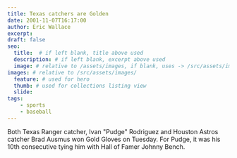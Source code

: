 ```yaml
---
title: Texas catchers are Golden
date: 2001-11-07T16:17:00
author: Eric Wallace
excerpt: 
draft: false
seo:
  title:  # if left blank, title above used
  description: # if left blank, excerpt above used
  image: # relative to /assets/images, if blank, uses -> /src/assets/images/meta/default.png
images: # relative to /src/assets/images/
  feature: # used for hero
  thumb: # used for collections listing view
  slide:
tags:
    - sports
    - baseball
---
```


Both Texas Ranger catcher, Ivan "Pudge" Rodriguez and Houston Astros catcher Brad Ausmus won Gold Gloves on Tuesday. For Pudge, it was his 10th consecutive tying him with Hall of Famer Johnny Bench.
